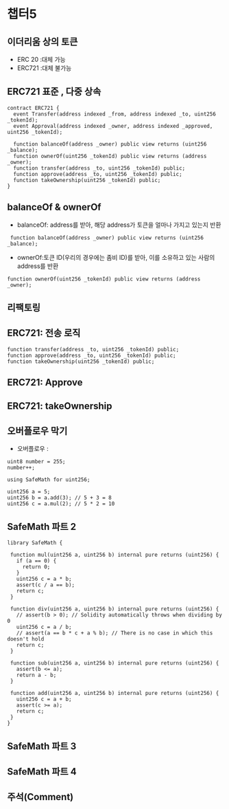 # 챕터5

## 이더리움 상의 토큰

- ERC 20 :대체 가능
- ERC721 :대체 불가능
## ERC721 표준 , 다중 상속
```solidity
contract ERC721 {
  event Transfer(address indexed _from, address indexed _to, uint256 _tokenId);
  event Approval(address indexed _owner, address indexed _approved, uint256 _tokenId);

  function balanceOf(address _owner) public view returns (uint256 _balance);
  function ownerOf(uint256 _tokenId) public view returns (address _owner);
  function transfer(address _to, uint256 _tokenId) public;
  function approve(address _to, uint256 _tokenId) public;
  function takeOwnership(uint256 _tokenId) public;
}
```

##  balanceOf & ownerOf
- balanceOf: address를 받아, 해당 address가 토큰을 얼마나 가지고 있는지 반환
```solidity
 function balanceOf(address _owner) public view returns (uint256 _balance);
```
- ownerOf:토큰 ID(우리의 경우에는 좀비 ID)를 받아, 이를 소유하고 있는 사람의 address를 반환
```solidity
function ownerOf(uint256 _tokenId) public view returns (address _owner);
```
## 리팩토링
## ERC721: 전송 로직 
```solidity
function transfer(address _to, uint256 _tokenId) public;
function approve(address _to, uint256 _tokenId) public;
function takeOwnership(uint256 _tokenId) public;
```
## ERC721: Approve
## ERC721: takeOwnership
## 오버플로우 막기
- 오버플로우 : 
```solidity
uint8 number = 255;
number++;
```
```solidity 
using SafeMath for uint256;

uint256 a = 5;
uint256 b = a.add(3); // 5 + 3 = 8
uint256 c = a.mul(2); // 5 * 2 = 10
```
## SafeMath 파트 2
 ```solidity
 library SafeMath {

  function mul(uint256 a, uint256 b) internal pure returns (uint256) {
    if (a == 0) {
      return 0;
    }
    uint256 c = a * b;
    assert(c / a == b);
    return c;
  }

  function div(uint256 a, uint256 b) internal pure returns (uint256) {
    // assert(b > 0); // Solidity automatically throws when dividing by 0
    uint256 c = a / b;
    // assert(a == b * c + a % b); // There is no case in which this doesn't hold
    return c;
  }

  function sub(uint256 a, uint256 b) internal pure returns (uint256) {
    assert(b <= a);
    return a - b;
  }

  function add(uint256 a, uint256 b) internal pure returns (uint256) {
    uint256 c = a + b;
    assert(c >= a);
    return c;
  }
}

 ```
##  SafeMath 파트 3 
## SafeMath 파트 4
## 주석(Comment)
